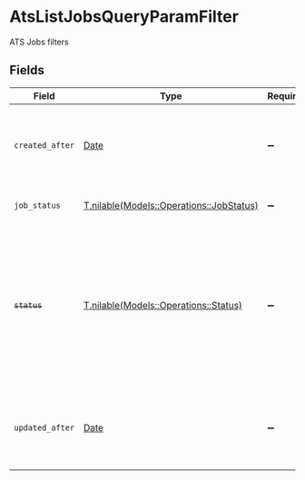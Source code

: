 # AtsListJobsQueryParamFilter

ATS Jobs filters


## Fields

| Field                                                                                                                                          | Type                                                                                                                                           | Required                                                                                                                                       | Description                                                                                                                                    | Example                                                                                                                                        |
| ---------------------------------------------------------------------------------------------------------------------------------------------- | ---------------------------------------------------------------------------------------------------------------------------------------------- | ---------------------------------------------------------------------------------------------------------------------------------------------- | ---------------------------------------------------------------------------------------------------------------------------------------------- | ---------------------------------------------------------------------------------------------------------------------------------------------- |
| `created_after`                                                                                                                                | [Date](https://ruby-doc.org/stdlib-2.6.1/libdoc/date/rdoc/Date.html)                                                                           | :heavy_minus_sign:                                                                                                                             | Use a string with a date to only select results created after that given date                                                                  | 2020-01-01T00:00:00.000Z                                                                                                                       |
| `job_status`                                                                                                                                   | [T.nilable(Models::Operations::JobStatus)](../../models/operations/jobstatus.md)                                                               | :heavy_minus_sign:                                                                                                                             | The job_status of the job                                                                                                                      |                                                                                                                                                |
| ~~`status`~~                                                                                                                                   | [T.nilable(Models::Operations::Status)](../../models/operations/status.md)                                                                     | :heavy_minus_sign:                                                                                                                             | : warning: ** DEPRECATED **: This will be removed in a future release, please migrate away from it as soon as possible.<br/><br/>The status of the job |                                                                                                                                                |
| `updated_after`                                                                                                                                | [Date](https://ruby-doc.org/stdlib-2.6.1/libdoc/date/rdoc/Date.html)                                                                           | :heavy_minus_sign:                                                                                                                             | Use a string with a date to only select results updated after that given date                                                                  | 2020-01-01T00:00:00.000Z                                                                                                                       |